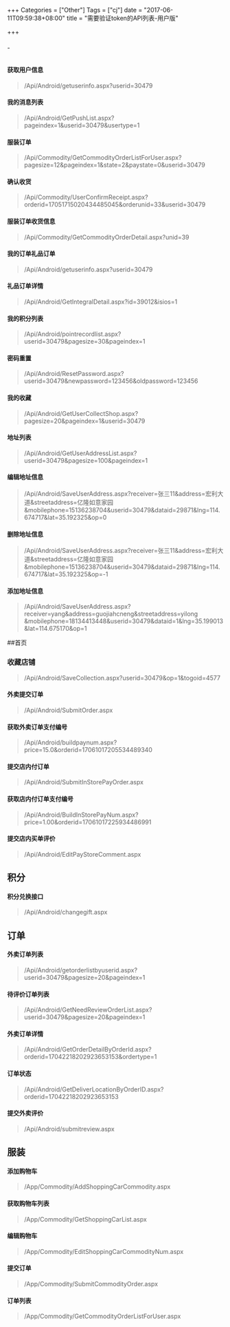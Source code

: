 +++
Categories = ["Other"]
Tags = ["cj"]
date = "2017-06-11T09:59:38+08:00"
title = "需要验证token的API列表-用户版"

+++
###### -
#### 获取用户信息
>/Api/Android/getuserinfo.aspx?userid=30479

#### 我的消息列表
>/Api/Android/GetPushList.aspx?pageindex=1&userid=30479&usertype=1

#### 服装订单
>/Api/Commodity/GetCommodityOrderListForUser.aspx?pagesize=12&pageindex=1&state=2&paystate=0&userid=30479

#### 确认收货
>/Api/Commodity/UserConfirmReceipt.aspx?orderid=17051715020434485045&orderunid=33&userid=30479

#### 服装订单收货信息
>/Api/Commodity/GetCommodityOrderDetail.aspx?unid=39

#### 我的订单礼品订单
>/Api/Android/getuserinfo.aspx?userid=30479

#### 礼品订单详情
>/Api/Android/GetIntegralDetail.aspx?id=39012&isios=1

####  我的积分列表
>/Api/Android/pointrecordlist.aspx?userid=30479&pagesize=30&pageindex=1

#### 密码重置
>/Api/Android/ResetPassword.aspx?userid=30479&newpassword=123456&oldpassword=123456

#### 我的收藏
>/Api/Android/GetUserCollectShop.aspx?pagesize=20&pageindex=1&userid=30479

#### 地址列表
>/Api/Android/GetUserAddressList.aspx?userid=30479&pagesize=100&pageindex=1

#### 编辑地址信息
>/Api/Android/SaveUserAddress.aspx?receiver=张三11&address=宏利大道&streetaddress=亿隆如意家园&mobilephone=15136238704&userid=30479&dataid=29871&lng=114.674717&lat=35.192325&op=0

#### 删除地址信息
>/Api/Android/SaveUserAddress.aspx?receiver=张三11&address=宏利大道&streetaddress=亿隆如意家园&mobilephone=15136238704&userid=30479&dataid=29871&lng=114.674717&lat=35.192325&op=-1

#### 添加地址信息
>/Api/Android/SaveUserAddress.aspx?receiver=yang&address=guojiahcneng&streetaddress=yilong &mobilephone=18134413448&userid=30479&dataid=1&lng=35.199013&lat=114.675170&op=1



##首页

### 收藏店铺
>/Api/Android/SaveCollection.aspx?userid=30479&op=1&togoid=4577

#### 外卖提交订单
>/Api/Android/SubmitOrder.aspx

#### 获取外卖订单支付编号
>/Api/Android/buildpaynum.aspx?price=15.0&orderid=17061017205534489340

#### 提交店内付订单
>/Api/Android/SubmitInStorePayOrder.aspx

#### 获取店内付订单支付编号
>/Api/Android/BuildInStorePayNum.aspx?price=1.00&orderid=17061017225934486991

#### 提交店内买单评价
>/Api/Android/EditPayStoreComment.aspx


## 积分
#### 积分兑换接口
>/Api/Android/changegift.aspx


## 订单
#### 外卖订单列表
>/Api/Android/getorderlistbyuserid.aspx?userid=30479&pagesize=20&pageindex=1

#### 待评价订单列表
>/Api/Android/GetNeedReviewOrderList.aspx?userid=30479&pagesize=20&pageindex=1

#### 外卖订单详情
>/Api/Android/GetOrderDetailByOrderId.aspx?orderid=17042218202923653153&ordertype=1

#### 订单状态
>/Api/Android/GetDeliverLocationByOrderID.aspx?orderid=17042218202923653153

#### 提交外卖评价
>/Api/Android/submitreview.aspx

## 服装

#### 添加购物车
>/App/Commodity/AddShoppingCarCommodity.aspx


#### 获取购物车列表
>/App/Commodity/GetShoppingCarList.aspx

#### 编辑购物车
>/App/Commodity/EditShoppingCarCommodityNum.aspx

#### 提交订单
>/App/Commodity/SubmitCommodityOrder.aspx

#### 订单列表
>/App/Commodity/GetCommodityOrderListForUser.aspx
